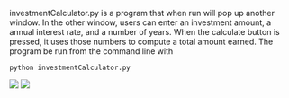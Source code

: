 investmentCalculator.py is a program that when run will pop up another window. In the other window, 
users can enter an investment amount, a annual interest rate, and a number of years. When the 
calculate button is pressed, it uses those numbers to compute a total amount earned.
The program be run from the command line with 

```python investmentCalculator.py```

![](../images/investmentCalculatorDemo1.png)
![](../images/investmentCalculatorDemo2.png)